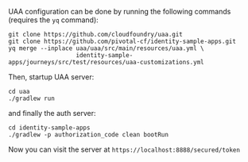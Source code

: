 UAA configuration can be done by running the following commands (requires the `yq` command):

```$xslt
git clone https://github.com/cloudfoundry/uaa.git
git clone https://github.com/pivotal-cf/identity-sample-apps.git
yq merge --inplace uaa/uaa/src/main/resources/uaa.yml \
                   identity-sample-apps/journeys/src/test/resources/uaa-customizations.yml
```

Then, startup UAA server:
```
cd uaa
./gradlew run
```
and finally the auth server:
```$xslt
cd identity-sample-apps
./gradlew -p authorization_code clean bootRun
```

Now you can visit the server at `https://localhost:8888/secured/token`
